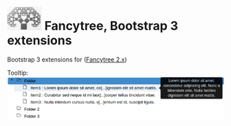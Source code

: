 # ![logo](doc/logo.png?raw=true) Fancytree, Bootstrap 3 extensions

Bootstrap 3 extensions for  ([Fancytree 2.x](https://github.com/mar10/fancytree))

Tooltip: 
![sample](doc/fancytree-bsextension-tooltip.jpg?raw=true)
